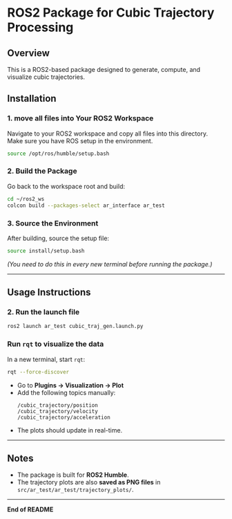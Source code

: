 # ROS2 Package for Cubic Trajectory Processing


## Overview
This is a ROS2-based package designed to generate, compute, and visualize cubic trajectories. 

## Installation

### 1. move all files into Your ROS2 Workspace
Navigate to your ROS2 workspace and copy all files into this directory.
Make sure you have ROS setup in the environment.
```bash
source /opt/ros/humble/setup.bash
```

### 2. Build the Package
Go back to the workspace root and build:
```bash
cd ~/ros2_ws
colcon build --packages-select ar_interface ar_test
```

### 3. Source the Environment
After building, source the setup file:
```bash
source install/setup.bash
```
*(You need to do this in every new terminal before running the package.)*

---

## Usage Instructions

### 2. Run the launch file
```bash
ros2 launch ar_test cubic_traj_gen.launch.py
```

### Run `rqt` to visualize the data
In a new terminal, start `rqt`:
```bash
rqt --force-discover
```
- Go to **Plugins → Visualization → Plot**  
- Add the following topics manually:
  ```
  /cubic_trajectory/position
  /cubic_trajectory/velocity
  /cubic_trajectory/acceleration
  ```
- The plots should update in real-time.

---

## Notes
- The package is built for **ROS2 Humble**.
- The trajectory plots are also **saved as PNG files** in `src/ar_test/ar_test/trajectory_plots/`.

---
**End of README**
